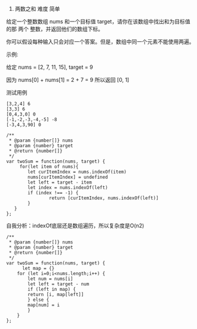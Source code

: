 1. 两数之和 难度 简单

给定一个整数数组 nums 和一个目标值 target，请你在该数组中找出和为目标值的那 两个 整数，并返回他们的数组下标。

你可以假设每种输入只会对应一个答案。但是，数组中同一个元素不能使用两遍。

示例:

给定 nums = [2, 7, 11, 15], target = 9

因为 nums[0] + nums[1] = 2 + 7 = 9
所以返回 [0, 1]

测试用例
```
[3,2,4] 6
[3,3] 6
[0,4,3,0] 0
[-1,-2,-3,-4,-5] -8
[-3,4,3,90] 0
```


```
/**
 * @param {number[]} nums
 * @param {number} target
 * @return {number[]}
 */
var twoSum = function(nums, target) {
     for(let item of nums){
        let curItemIndex = nums.indexOf(item)
        nums[curItemIndex] = undefined
        let left = target - item
        let index = nums.indexOf(left)
        if (index !== -1) {
                return [curItemIndex, nums.indexOf(left)]
        }
   }
};
```
自我分析：indexOf底层还是数组遍历，所以复杂度是O(n2)


```
/**
 * @param {number[]} nums
 * @param {number} target
 * @return {number[]}
 */
var twoSum = function(nums, target) {
      let map = {}
    for (let i=0;i<nums.length;i++) {
		let num = nums[i]
        let left = target - num
        if (left in map) {
		return [i, map[left]]
        } else {
		map[num] = i
        }
    }
};
```

